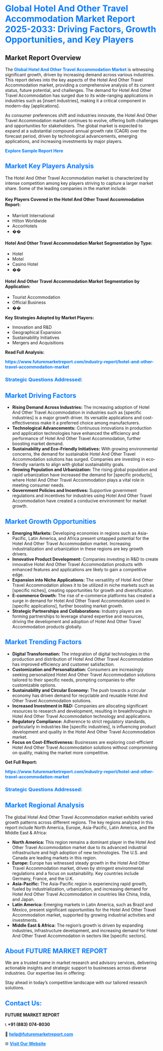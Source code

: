 <h1 style="color: #007BFF;">Global Hotel And Other Travel Accommodation Market Report 2025-2033: Driving Factors, Growth Opportunities, and Key Players</h1>

<section id="overview">
<h2>Market Report Overview</h2>
<p>The <a href="https://www.futuremarketreport.com/industry-report/hotel-and-other-travel-accommodation-market" style="color: #007BFF; text-decoration: none;"><strong>Global Hotel And Other Travel Accommodation Market</strong></a> is witnessing significant growth, driven by increasing demand across various industries. This report delves into the key aspects of the Hotel And Other Travel Accommodation market, providing a comprehensive analysis of its current status, future potential, and challenges. The demand for Hotel And Other Travel Accommodation has surged due to its wide-ranging applications in industries such as [insert industries], making it a critical component in modern-day [applications].</p>
<p>As consumer preferences shift and industries innovate, the Hotel And Other Travel Accommodation market continues to evolve, offering both challenges and opportunities for stakeholders. The global market is expected to expand at a substantial compound annual growth rate (CAGR) over the forecast period, driven by technological advancements, emerging applications, and increasing investments by major players.</p>
</section>

<section id="overview">
<p><a href="https://www.futuremarketreport.com/request-sample/reportId=113931" style="color: #007BFF; text-decoration: none;"><strong>Explore Sample Report Here</strong></a></p>
</section>

<section id="key-players">
<h2 style="color: #007BFF;">Market Key Players Analysis</h2>
<p>The Hotel And Other Travel Accommodation market is characterized by intense competition among key players striving to capture a larger market share. Some of the leading companies in the market include:</p>
<h4>Key Players Covered in the Hotel And Other Travel Accommodation Report:</h4>
<ul><li>Marriott International</li><li>Hilton Worldwide</li><li>AccorHotels</li><li>��</li></ul>
<h4>Hotel And Other Travel Accommodation Market Segmentation by Type:</h4>
<ul><li>Hotel</li><li>Motel</li><li>Casino Hotel</li><li>��</li></ul>

<h4>Hotel And Other Travel Accommodation Market Segmentation by Application:</h4>
<ul><li>Tourist Accommodation</li><li>Official Business</li><li>��</li></ul>
<p><strong>Key Strategies Adopted by Market Players:</strong></p>
<ul>
<li>Innovation and R&D</li>
<li>Geographical Expansion</li>
<li>Sustainability Initiatives</li>
<li>Mergers and Acquisitions</li>
</ul>
</section>

<section>
<p><strong>Read Full Analysis: </strong></p><a href="https://www.futuremarketreport.com/industry-report/hotel-and-other-travel-accommodation-market" style="color: #007BFF; text-decoration: none;"><strong>https://www.futuremarketreport.com/industry-report/hotel-and-other-travel-accommodation-market</strong></a>
<h3 style="color: #007BFF;">Strategic Questions Addressed:</h3>
</section>

<section id="driving-factors">
<h2 style="color: #007BFF;">Market Driving Factors</h2>
<ul>
<li><strong>Rising Demand Across Industries:</strong> The increasing adoption of Hotel And Other Travel Accommodation in industries such as [specific industries] is a major growth driver. Its versatile applications and cost-effectiveness make it a preferred choice among manufacturers.</li>
<li><strong>Technological Advancements:</strong> Continuous innovations in production and application technologies have enhanced the efficiency and performance of Hotel And Other Travel Accommodation, further boosting market demand.</li>
<li><strong>Sustainability and Eco-Friendly Initiatives:</strong> With growing environmental concerns, the demand for sustainable Hotel And Other Travel Accommodation solutions has surged. Companies are investing in eco-friendly variants to align with global sustainability goals.</li>
<li><strong>Growing Population and Urbanization:</strong> The rising global population and rapid urbanization have increased the demand for [specific products], where Hotel And Other Travel Accommodation plays a vital role in meeting consumer needs.</li>
<li><strong>Government Policies and Incentives:</strong> Supportive government regulations and incentives for industries using Hotel And Other Travel Accommodation have created a conducive environment for market growth.</li>
</ul>
</section>

<section id="growth-opportunities">
<h2 style="color: #007BFF;">Market Growth Opportunities</h2>
<ul>
<li><strong>Emerging Markets:</strong> Developing economies in regions such as Asia-Pacific, Latin America, and Africa present untapped potential for the Hotel And Other Travel Accommodation market. Increasing industrialization and urbanization in these regions are key growth drivers.</li>
<li><strong>Innovative Product Development:</strong> Companies investing in R&D to create innovative Hotel And Other Travel Accommodation products with enhanced features and applications are likely to gain a competitive edge.</li>
<li><strong>Expansion into Niche Applications:</strong> The versatility of Hotel And Other Travel Accommodation allows it to be utilized in niche markets such as [specific niches], creating opportunities for growth and diversification.</li>
<li><strong>E-commerce Growth:</strong> The rise of e-commerce platforms has created a surge in demand for Hotel And Other Travel Accommodation used in [specific applications], further boosting market growth.</li>
<li><strong>Strategic Partnerships and Collaborations:</strong> Industry players are forming partnerships to leverage shared expertise and resources, driving the development and adoption of Hotel And Other Travel Accommodation products globally.</li>
</ul>
</section>

<section id="trending-factors">
<h2 style="color: #007BFF;">Market Trending Factors</h2>
<ul>
<li><strong>Digital Transformation:</strong> The integration of digital technologies in the production and distribution of Hotel And Other Travel Accommodation has improved efficiency and customer satisfaction.</li>
<li><strong>Customization and Personalization:</strong> Consumers are increasingly seeking personalized Hotel And Other Travel Accommodation solutions tailored to their specific needs, prompting companies to offer customizable options.</li>
<li><strong>Sustainability and Circular Economy:</strong> The push towards a circular economy has driven demand for recyclable and reusable Hotel And Other Travel Accommodation solutions.</li>
<li><strong>Increased Investment in R&D:</strong> Companies are allocating significant resources to research and development, resulting in breakthroughs in Hotel And Other Travel Accommodation technology and applications.</li>
<li><strong>Regulatory Compliance:</strong> Adherence to strict regulatory standards, particularly in industries like [specific industries], is influencing product development and quality in the Hotel And Other Travel Accommodation market.</li>
<li><strong>Focus on Cost-Effectiveness:</strong> Businesses are exploring cost-efficient Hotel And Other Travel Accommodation solutions without compromising on quality, making the market more competitive.</li>
</ul>
</section>

<section>
<p><strong>Get Full Report: </strong></p><a href="https://www.futuremarketreport.com/industry-report/hotel-and-other-travel-accommodation-market" style="color: #007BFF; text-decoration: none;"><strong>https://www.futuremarketreport.com/industry-report/hotel-and-other-travel-accommodation-market</strong></a>
<h3 style="color: #007BFF;">Strategic Questions Addressed:</h3>
</section>


<section id="regional-analysis">
<h2 style="color: #007BFF;">Market Regional Analysis</h2>
<p>The global Hotel And Other Travel Accommodation market exhibits varied growth patterns across different regions. The key regions analyzed in this report include North America, Europe, Asia-Pacific, Latin America, and the Middle East & Africa:</p>
<ul>
<li><strong>North America:</strong> This region remains a dominant player in the Hotel And Other Travel Accommodation market due to its advanced industrial infrastructure and high adoption of new technologies. The U.S. and Canada are leading markets in this region.</li>
<li><strong>Europe:</strong> Europe has witnessed steady growth in the Hotel And Other Travel Accommodation market, driven by stringent environmental regulations and a focus on sustainability. Key countries include Germany, France, and the U.K.</li>
<li><strong>Asia-Pacific:</strong> The Asia-Pacific region is experiencing rapid growth, fueled by industrialization, urbanization, and increasing demand for Hotel And Other Travel Accommodation in countries like China, India, and Japan.</li>
<li><strong>Latin America:</strong> Emerging markets in Latin America, such as Brazil and Mexico, present significant opportunities for the Hotel And Other Travel Accommodation market, supported by growing industrial activities and investments.</li>
<li><strong>Middle East & Africa:</strong> The region’s growth is driven by expanding industries, infrastructure development, and increasing demand for Hotel And Other Travel Accommodation in sectors like [specific sectors].</li>
</ul>
</section>

<footer>
<h2 style="color: #007BFF;">About FUTURE MARKET REPORT</h2>
<p>We are a trusted name in market research and advisory services, delivering actionable insights and strategic support to businesses across diverse industries. Our expertise lies in offering:</p>

<p>Stay ahead in today’s competitive landscape with our tailored research solutions.</p>

<h2 style="color: #007BFF;">Contact Us:</h2>
<p><strong>FUTURE MARKET REPORT</strong></p>
<p>📞 <strong>+91 (883) 074-8030</strong></p>
<p>📧 <strong><a href="mailto:help@futuremarketreport.com" style="color: #007BFF;">help@futuremarketreport.com</a></strong></p>
<p>🌐 <strong><a href="https://www.futuremarketreport.com/" style="color: #007BFF;">Visit Our Website</a></strong></p>
</footer>